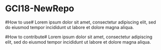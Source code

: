 # GCI18-NewRepo

#How to use#
Lorem ipsum dolor sit amet, consectetur adipiscing elit, sed do eiusmod tempor incididunt ut labore et dolore magna aliqua.

#How to contribute#
Lorem ipsum dolor sit amet, consectetur adipiscing elit, sed do eiusmod tempor incididunt ut labore et dolore magna aliqua.

